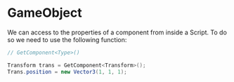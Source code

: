 # GameObject

We can access to the properties of a component from inside a Script. To do so we need to use the following function:

```C#
// GetComponent<Type>()

Transform trans = GetComponent<Transform>();
Trans.position = new Vector3(1, 1, 1);
```